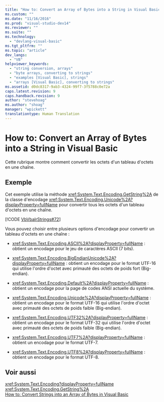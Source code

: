 ```yaml
---
title: "How to: Convert an Array of Bytes into a String in Visual Basic | Microsoft Docs"
ms.custom: ""
ms.date: "11/16/2016"
ms.prod: "visual-studio-dev14"
ms.reviewer: ""
ms.suite: ""
ms.technology: 
  - "devlang-visual-basic"
ms.tgt_pltfrm: ""
ms.topic: "article"
dev_langs: 
  - "VB"
helpviewer_keywords: 
  - "string conversion, arrays"
  - "byte arrays, converting to strings"
  - "examples [Visual Basic], strings"
  - "arrays [Visual Basic], converting to strings"
ms.assetid: d0dc8317-9ab3-4324-99f7-3f5788c0e72a
caps.latest.revision: 9
caps.handback.revision: 9
author: "stevehoag"
ms.author: "shoag"
manager: "wpickett"
translationtype: Human Translation
---
```

# How to: Convert an Array of Bytes into a String in Visual Basic
Cette rubrique montre comment convertir les octets d'un tableau d'octets en une chaîne.  
  
## Exemple  
 Cet exemple utilise la méthode <xref:System.Text.Encoding.GetString%2A> de la classe d'encodage <xref:System.Text.Encoding.Unicode%2A?displayProperty=fullName> pour convertir tous les octets d'un tableau d'octets en une chaîne.  
  
 [!CODE [VbVbalrStrings#72](../CodeSnippet/VS_Snippets_VBCSharp/VbVbalrStrings#72)]  
  
 Vous pouvez choisir entre plusieurs options d'encodage pour convertir un tableau d'octets en une chaîne :  
  
-   <xref:System.Text.Encoding.ASCII%2A?displayProperty=fullName> : obtient un encodage pour le jeu de caractères ASCII \(7 bits\).  
  
-   <xref:System.Text.Encoding.BigEndianUnicode%2A?displayProperty=fullName> : obtient un encodage pour le format UTF\-16 qui utilise l'ordre d'octet avec primauté des octets de poids fort \(Big\-endian\).  
  
-   <xref:System.Text.Encoding.Default%2A?displayProperty=fullName> : obtient un encodage pour la page de codes ANSI actuelle du système.  
  
-   <xref:System.Text.Encoding.Unicode%2A?displayProperty=fullName> : obtient un encodage pour le format UTF\-16 qui utilise l'ordre d'octet avec primauté des octets de poids faible \(Big\-endian\).  
  
-   <xref:System.Text.Encoding.UTF32%2A?displayProperty=fullName> : obtient un encodage pour le format UTF\-32 qui utilise l'ordre d'octet avec primauté des octets de poids faible \(Big\-endian\).  
  
-   <xref:System.Text.Encoding.UTF7%2A?displayProperty=fullName> : obtient un encodage pour le format UTF\-7.  
  
-   <xref:System.Text.Encoding.UTF8%2A?displayProperty=fullName> : obtient un encodage pour le format UTF\-8.  
  
## Voir aussi  
 <xref:System.Text.Encoding?displayProperty=fullName>   
 <xref:System.Text.Encoding.GetString%2A>   
 [How to: Convert Strings into an Array of Bytes in Visual Basic](../../../../visual-basic/programming-guide/language-features/strings/how-to-convert-strings-into-an-array-of-bytes.md)